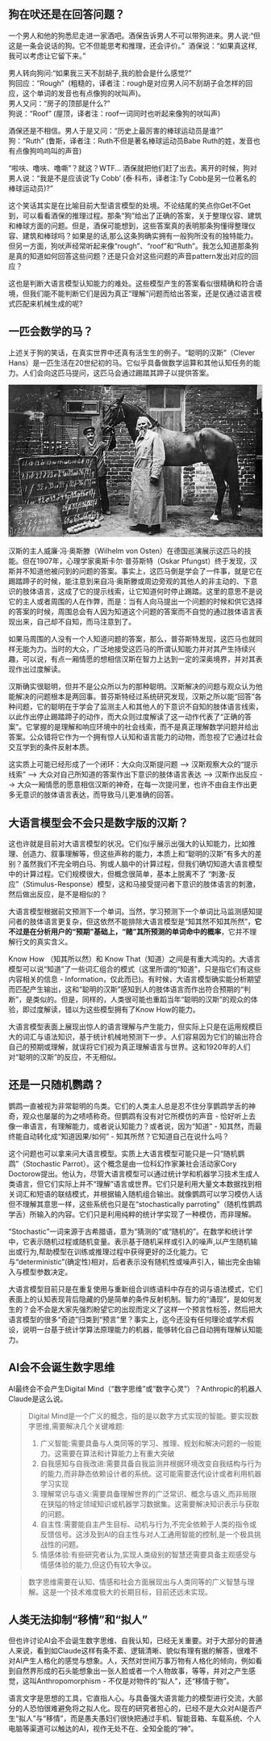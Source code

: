 ## 狗在吠还是在回答问题？

一个男人和他的狗悉尼走进一家酒吧。酒保告诉男人不可以带狗进来。男人说:“但这是一条会说话的狗。它不但能思考和推理，还会评价。”  酒保说：“如果真这样,我可以考虑让它留下来。”

男人转向狗问:“如果我三天不刮胡子,我的脸会是什么感觉?”  
狗回应：“Rough”  (粗糙的，译者注：rough是对应男人问不刮胡子会怎样的回应，这个单词的发音也有点像狗的吠叫声)。  
男人又问：“房子的顶部是什么?”  
狗说：“Roof” (屋顶，译者注：roof一词同时也听起来像狗的吠叫声)

酒保还是不相信。男人于是又问：“历史上最厉害的棒球运动员是谁?”  
狗：“Ruth” (鲁斯，译者注：Ruth不但是著名棒球运动员Babe Ruth的姓，发音也有点像狗呜呜叫的声音)

“啦呋、噜呋、噜嘶”？就这？WTF... 酒保就把他们赶了出去。离开的时候，狗对男人说：“我是不是应该说‘Ty Cobb’ (泰·科布，译者注:Ty Cobb是另一位著名的棒球运动员)?”

这个笑话其实是在比喻目前大型语言模型的处境。不论结尾的笑点你Get不Get到，可以看看酒保的推理过程。那条“狗”给出了正确的答案，关于整理仪容、建筑和棒球方面的问题。但是，酒保可能想到，这些答案真的表明那条狗懂得整理仪容、建筑和棒球吗？如果是的话,那么这条狗确实拥有一般狗所没有的独特能力。但另一方面，狗吠声经常听起来像“rough”、“roof”和“Ruth”。我怎么知道那条狗是真的知道如何回答这些问题？还是只会对这些问题的声音pattern发出对应的回应？

这也是判断大语言模型认知能力的难处。这些模型产生的答案看似很精确和符合语境，但我们能不能判断它们是因为真正“理解”问题而给出答案，还是仅通过语言模式匹配来机械生成的呢?

## 一匹会数学的马？

上述关于狗的笑话，在真实世界中还真有活生生的例子。“聪明的汉斯”（Clever Hans）是一匹生活在20世纪初的马。它似乎具备做数学运算和其他认知任务的能力。人们会向这匹马提问，这匹马会通过踢踏其蹄子以提供答案。

![](../../../_resources/%E6%9C%AA%E5%91%BD%E5%90%8D/4d6b143f286b7862b4a8ede50f5c0b63_MD5.webp)

汉斯的主人威廉·冯·奥斯滕（Wilhelm von Osten）在德国巡演展示这匹马的技能。但在1907年，心理学家奥斯卡尔·普芬斯特（Oskar Pfungst）终于发现，汉斯并不知道他被问到的问题的答案。事实上，这匹马倒是学会了一件事，就是它在踢踏蹄子的时候，能注意到来自冯·奥斯滕或周边旁观的其他人的非主动的、下意识的肢体语言，这成了它的提示线索，让它知道何时停止踢踏。这里的意思不是说它的主人或者周围的人在作弊，而是：当有人向马提出一个问题的时候和供它选择的答案的时候，周围总会有人因为知道这个问题的答案而不自觉的通过肢体语言表现出来，自己却不自知，而马注意到了。

如果马周围的人没有一个人知道问题的答案，那么，普芬斯特发现，这匹马也就同样无能为力。当时的大众，广泛地接受这匹马的所谓认知能力并对其产生持续兴趣，可以说，有点一厢情愿的想相信汉斯在智力上达到一定的深奥境界，并对其表现作出过度解读。

汉斯确实很聪明，但并不是公众所以为的那种聪明。汉斯解决的问题与观众认为他能解决的问题根本是两回事。普芬斯特经过系统研究发现，汉斯之所以能“回答”各种问题，它的聪明在于学会了监测主人和其他人的下意识不自知的肢体语言线索，以此作出停止踢踏蹄子的动作，而大众则过度解读了这一动作代表了“正确的答案”。它掌握的是理解和响应环境中的社会线索，而不是真正理解数学问题并给出答案。公众错将它作为一个拥有惊人认知和语言能力的动物，而忽视了它通过社会交互学到的条件反射本质。

这实质上可能已经形成了一个闭环：大众向汉斯提问题 --> 汉斯观察大众的“提示线索” --> 大众对自己所知道的答案作出下意识的肢体语言表达 --> 汉斯作出反应 --> 大众一厢情愿的愿意相信汉斯的神奇，在每一次提问里，也许不由自主作出更多无意识的肢体语言表达，而导致马儿更准确的回答。

## 大语言模型会不会只是数字版的汉斯？

这也许就是目前对大语言模型的状况。它们似乎展示出强大的认知能力，比如推理、创造力、叙事理解等，但这些声称的能力，本质上和“聪明的汉斯”有多大的差别？虽然我们不完全明白马、狗或人脑中的计算过程，但我们确切知道大语言模型中的计算过程。它们规模很大，但概念很简单，基本上脱离不了 “刺激-反应”（Stimulus-Response）模型，这和马接受提问者下意识的肢体语言的刺激，然后做出反应，是不是相似的？

大语言模型根据前文预测下一个单词。当然，学习预测下一个单词比马监测感知提问者的肢体语言更复杂，但这依然不能排除大语言模型是“知其然不知其所然”，**它不过是在分析用户的“预期”基础上，“赌”其所预测的单词命中的概率**，它并不理解行文的真实含义。

Know How （知其所以然）和 Know That（知道）之间是有重大鸿沟的。大语言模型可以说“知道”了一些词汇组合的模式（这里所谓的“知道”，只是指它们有这些内容相关的信息 - Information，仅此而已)。有时候，大语言模型确实能分析期望而匹配产生输出，这和“聪明的汉斯”感知到人的肢体语言而作出符合预期的“判断”，是类似的。但是，同样的，人类很可能也重蹈当年“聪明的汉斯”的观众的体验，即过度解读，错以为这些模型拥有了Know How的能力。

大语言模型表面上展现出惊人的语言理解与产生能力，但实际上只是在运用规模巨大的词汇与语法知识，基于统计机械地预测下一步。人们容易因为它们的输出符合自己的预期或理解，就误将它们视为真正理解语言与世界。这和1920年的人们对“聪明的汉斯”的反应，不无相似。

## 还是一只随机鹦鹉？

鹦鹉一直被视为非常聪明的鸟类。它们的人类主人总是忍不住分享鹦鹉学舌的神奇，观众也屡屡的为之啧啧称奇。但鹦鹉有没有对它所模仿的声音 - 恰好听上去像一串语言，有理解能力，或者说认知能力？或者说，因为“知道” - 知其然，而最终能自动转化成“知道因果/如何” - 知其所然？它知道自己在说什么吗？

这个问题也可以拿来问大语言模型。实质上大语言模型可能只是一只“随机鹦鹉”（Stochastic Parrot）。这个概念是由一位科幻作家兼社会活动家Cory Doctorow提出。他认为，尽管大语言模型可以通过统计学和机器学习技术生成人类语言，但它们实际上并不“理解”语言或世界。它们只是利用大量文本数据找到相关词汇和短语的联结模式，并根据输入随机组合输出。就像鹦鹉可以学习模仿人话但不理解其意思一样，这些系统也只是在“stochastically parroting”（随机性鹦鹉学舌）所输入的内容。它们只是利用纯粹的统计学实现了一种模仿，而非理解。

“Stochastic”一词来源于古希腊语，意为“猜测的”或“随机的”。在数学和统计学中，它表示随机过程或随机变量。表示基于随机采样或引入的噪声,以产生随机输出或行为,帮助模型在训练或推理过程中获得更好的泛化能力。它与“deterministic”(确定性)相对，后者表示没有随机性或噪声引入，输出完全由输入与模型参数决定。

大语言模型目前只是在重复使用与重新组合训练语料中存在的词与语法模式，它们表面上的认知表现背后隐藏的仍是简单的条件反射机制。智力的“涌现”，是如何发生的？会不会是大家先强烈盼望它的出现而定义了这样一个预言性标签，然后把大语言模型的很多“奇迹”归类到“预言”里？事实上，迄今还没有任何理论或学术假设，说明一台基于统计学算法原理能力的机器，能够转化自己自动拥有理解认知能力。

## AI会不会诞生数字思维

AI最终会不会产生Digital Mind（“数字思维”或“数字心灵”）？Anthropic的机器人Claude是这么说。

> Digital Mind是一个广义的概念，指的是以数字方式实现的智能。要实现数字思维,需要解决几个关键难题:
> 
> 1. 广义智能:需要具备与人类同等的学习、推理、规划和解决问题的一般能力。这需要在算法和计算能力上有重大突破
> 2. 自我感知与自我改进:需要具备自我监测并根据环境改变自我结构与行为的能力,而非静态依赖设计者的系统。这可能需要迭代设计或者利用机器学习实现
> 3. 理解常识与语义:需要具备理解世界的广泛常识、概念与语义,而非局限在狭隘的特定领域知识或机器学习数据集。这需要解决知识表示与获取的问题。
> 4. 自主性:需要能自主产生目标、动机与行为,不完全依赖于人类的指令或反馈信号。这涉及到AI的自主性与对人工通用智能的控制,是一个极具挑战性的问题。
> 5. 情感体验:有些研究者认为,实现人类级别的智慧还需要具备主观感受与情感体验的能力,但这仍有较大争议。

> 数字思维需要在认知、情感和社会方面展现出与人类同等的广义智慧与理解。这是一个技术难度极大的长期目标，目前还远未实现。

## 人类无法抑制“移情”和“拟人”

但也许讨论AI会不会诞生数字思维、自我认知，已经无关重要。对于大部分的普通人来说，看到如Claude这样有条不紊、逻辑清晰、貌似有理有据的解答，很难不对AI产生人格化的感觉与想象。人，天然对世间万事万物有人格化的倾向，例如看到自然界形成的石头能想象出一张人脸或者一个人物故事，等等，并对之产生感觉，这叫Anthropomorphism - 不仅是对物件的“拟人”，还“移情于物”。

语言文字是思想的工具，它直指人心。与具备强大语言能力的模型进行交流，大部分的人恐怕很难避免将之拟人化。现在的研究者担心的，已经不是大众对AI是否产生“拟人”与“移情”，而是愚夫愚妇们很快把通过手机、智能音箱、车载系统、个人电脑等渠道可以触达的AI，视作无处不在、全知全能的“神”。
